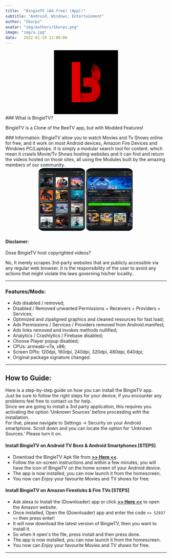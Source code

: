 ```yaml
---
title:  "BingieTV (Ad-free) (App)!"
subtitle: "Android, Windows, Entertainment"
author: "Skorpz"
avatar: "img/authors/Skorpz.png"
image: "img/a.jpg"
date:   2022-01-10 12:00:00
---
```


<div style="text-align: center"><img src="img/post/bingie/splash.png" width="200" height="200" /></div>
### What is BingieTV?
<p>BingieTV is a Clone of the BeeTV app, but with Modded Features!</p>
### Information:
 BingieTV allow you to watch Movies and Tv Shows online for free, and it work on most Android devices, Amazon Fire Devices and Windows PC/Laptops. It is simply a modular search tool for content. which mean it crawls Movie/Tv Shows hosting websites and it can find and return the videos hosted on those sites, all using the Modules built by the amazing members of our community.
<div style="text-align: center"><img src="img/post/bingie/Layout-1.png" width="300" height="200" /></div>

#### Disclamer:
Dose BingieTV host copyrighted videos? 

No, It merely scrapes 3rd-party websites that are publicly accessible via any regular web browser. 
It is the responsibility of the user to avoid any actions that might violate the laws governing his/her locality..

---

### Features/Mods:
- Ads disabled / removed;
- Disabled / Removed unwanted Permissions + Receivers + Providers + Services;
- Optimized and zipaligned graphics and cleaned resources for fast load;
- Ads Permissions / Services / Providers removed from Android.manifest;
- Ads links removed and invokes methods nullified;
- Analytics / Crashlytics / Firebase disabled;
- Choose Player popup disabled;
- CPUs: armeabi-v7a, x86;
- Screen DPIs: 120dpi, 160dpi, 240dpi, 320dpi, 480dpi, 640dpi;
- Original package signature changed.

---

## How to Guide:
<p>Here is a step-by-step guide on how you can install the BingieTV app.
<br>
Just be sure to follow the right steps for your device, if you encounter any problems feel free to contact us for help.
<br>
Since we are going to install a 3rd party application, this requires you activating the option ‘Unknown Sources’ before proceeding with the installation.
<br>
For that, please navigate to Settings -> Security on your Android smartphone. Scroll down and you can locate the option for ‘Unknown Sources.’ Please turn it on.
</p>

#### Install BingieTV on Android TV Boxs & Android Smartphones [STEPS]

- Download the BingieTV Apk file from [**>> Here <<**](https://github.com/TeamSkorpz/teamskorpz.github.io/releases/download/Bingie/BingieTV.apk).
- Follow the on-screen instructions and within a few minutes, you will have the icon of BingieTV on the home screen of your Android device.
- The app is now installed, you can now launch it from the homescreen.
- You now can *Enjoy* your favourite Movies and TV shows for free.

#### Install BingieTV on Amazon Firesticks & Fire TVs [STEPS]

- Ask alexa to Install the (Downloader) app or click [**>> Here <<**](https://amzn.to/3oIIJhM) to open the Amazon website.
- Once installed, Open the (Downloader) app and enter the code `>> 52937 <<` then press enter!
- It will now download the latest version of BingieTV, then you want to install it.
- So when it open's the file, press install and then press done.
- The app is now installed, you can now launch it from the homescreen.
- You now can *Enjoy* your favourite Movies and TV shows for free.

---
